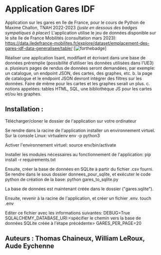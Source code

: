 # Application Gares IDF
Application sur les gares en Ile de France, pour le cours de Python de Maxime Challon, TNAH 2022-2023
_(juste en dessous des badges sympatiques à placer)_
L'application utilise le jeu de données disponible sur le site Ile de France Mobilités (consultation mars 2023):
https://data.iledefrance-mobilites.fr/explore/dataset/emplacement-des-gares-idf-data-generalisee/table/
[![forthebadge](http://forthebadge.com/images/badges/built-with-love.svg)]

Réaliser une application lisant, modifiant et écrivant dans une base de
données préremplie (possibilité d’utiliser les données utilisées dans l’UE3)
a. plusieurs pages de rendus de données seront demandées, par exemple: un
catalogue, un endpoint JSON, des cartes, des graphes, etc.
b. la page de catalogue et le endpoint JSON devront intégrer des filtres sur les
données. Faire de même pour les cartes et les graphes serait un plus.
c. notions appelées: tables HTML, SQL, une bibliothèque JS pour les cartes
et/ou les graphes.

## Installation : 
Télécharger/cloner le dossier de l'application sur votre ordinateur

Se rendre dans la racine de l'application
installer un environnement virtuel. Sur la console Linux: 
virtualenv env -p python3

Activer l'environnement virtuel:
source env/bin/activate

Installer les modules nécessaires au fonctionnement de l'application: 
pip install -r requirements.txt

Ensuite, créer la base de données en SQLite à partir du fichier .csv fourni. Se rendre dans le sous dossier donnees_pour_sqlite, et exécuter le code python de création de la base:
python gares_to_sqlite.py

La base de données est maintenant créée dans le dossier ("gares.sqlite"). 

Ensuite, revenir à la racine de l'application, et créer un fichier .env. 
touch .env

Editer ce fichier avec les informations suivantes:
DEBUG=True
SQLALCHEMY_DATABASE_URI:<spécifier le chemin vers la base de données SQLite créée à l'étape précédente>
GARES_PER_PAGE=20

## Auteurs : Thomas Chaineux, William LeRoux, Aude Eychenne

